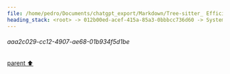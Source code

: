 ```yaml
---
file: /home/pedro/Documents/chatgpt_export/Markdown/Tree-sitter_ Efficient Incremental Parsing.md
heading_stack: <root> -> 012b00ed-acef-415a-85a3-0bbbcc736d60 -> System -> 3432677d-89e7-4f05-8a14-86a65e6e5caf -> System -> aaa2c029-cc12-4907-ae68-01b934f5d1be
---
```

###### aaa2c029-cc12-4907-ae68-01b934f5d1be
[parent ⬆️](#3432677d-89e7-4f05-8a14-86a65e6e5caf)
